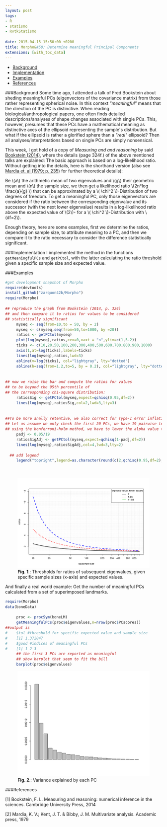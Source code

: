 ```yaml
---
layout: post
tags: 
- R 
- statismo
- RvtkStatismo

date: 2015-04-15 15:50:00 +0200
title: Morpho&#58; Determine meaningful Principal Components
extensions: [with_toc_data]
---
```


* [Background](#background)
* [Implementation](#implementation)
* [Examples](#examples)
* [References](#references)

<a id="background"></a>
###Background
Some time ago, I attended a talk of Fred Bookstein about sheding meaningful PCs (eigenvectors of the covariance matrix) from those rather representing spherical noise. In this context *"meaningful"* means that the direction of the PC is distinctive. When reading biological/anthropological papers, one often finds detailed descriptions/analyses of shape changes associated with single PCs. This, however, presumes that these PCs have a mathematical meaning as distinctive axes of the ellipsoid representing the sample's distribution. But what if the ellipsoid is rather a glorified sphere than a *"real"* ellipsoid? Then all analyses/interpretations based on single PCs are simply nonsensical.

This week, I got hold of a copy of *Measuring and and reasoning* by said [Bookstein (2014)](#1), where the details (page 324f.) of the above mentioned talks are explained: The basic approach is based on a log-likelihood ratio. Without getting into the details, here is the shorthand version (also see [Mardia et. al (1979; p. 235)](#2) for further theoretical details):

Be \\(a\\) the arithmetic mean of two eigenvalues and \\(g\\) their geometric mean and \\(n\\) the sample size, we then get a likelihood ratio \\(2n*log \frac{a}{g} \\) that can be approximated by a \\( \chi^2 \\)-Distribution of two degrees of freedom. To get a meaningful PC, only those eigenvectors are considered if the ratio between the corresponding eigenvalue and its successor (with the next lower eigenvalue) results in a log-likelihood ratio above the expected value of \\(2\\)- for a \\( \chi^2 \\)-Distribution with \\(df=2\\). 

Enough theory, here are some examples, first we determine the ratios, depending on sample size, to attribute meaning to a PC, and then we compare it to the ratio necessary to consider the difference statistically significant. 


<a id="implementation"></a>
###Implementation
I implemented the method in the functions ```getMeaningfulPCs``` and ```getPCtol```, with the latter calculating the ratio threshold given a specific sample size and expected value.

<a id="examples"></a>
###Examples
```r
#get development snapshot of Morpho
require(devtools)
install_github("zarquon42b/Morpho")
require(Morpho)

## reproduce the graph from Bookstein (2014, p. 324)
## and then compare it to ratios for values to be considered
## statistically significant
     myseq <- seq(from=10,to = 50, by = 2)
     myseq <- c(myseq,seq(from=50,to=1000, by =20))
     ratios <- getPCtol(myseq)
     plot(log(myseq),ratios,cex=0,xaxt = "n",ylim=c(1,5.2))
     ticks <- c(10,20,50,100,200,300,400,500,600,700,800,900,1000)
     axis(1,at=log(ticks),labels=ticks)
     lines(log(myseq),ratios,lwd=3)
     abline(v=log(ticks), col="lightgray", lty="dotted")
     abline(h=seq(from=1.2,to=5, by = 0.2), col="lightgray", lty="dotted")
  
  
## now we raise the bar and compute the ratios for values
## to be beyond the 95th percentile of
## the corresponding chi-square distribution:
     ratiosSig <- getPCtol(myseq,expect=qchisq(0.95,df=2))
     lines(log(myseq),ratiosSig,col=2,lwd=3,lty=3)
     
    
##To be more anally retentive, we also correct for Type-I error inflation
## Let us assume we only check the first 20 PCs, we have 19 pairwise tests
## using the bonferroni-holm method, we have to lower the alpha value to 0.05/19=0.002631579
     padj <- 0.05/19
     ratiosSigAdj <- getPCtol(myseq,expect=qchisq(1-padj,df=2))
     lines(log(myseq),ratiosSigAdj,col=4,lwd=3,lty=2)

  ## add legend
     legend("topright",legend=as.character(round(c(2,qchisq(0.95,df=2),qchisq(1-padj,df=2)),digits=2)),title="expected values for chi-square",lty=c(1,3,2),col=1:3)

     
```
<figure>
    <img rel="zoom" src="/resources/images/meaningPCthresh.png" alt="weak sliding routine" width="500" >
  <figcaption><b>Fig. 1</b>.: Thresholds for ratios of subsequent eigenvalues, given specific sample sizes (x-axis) and expected values.</figcaption>
</figure> 


And finally a real world example: Get the number of meaningful PCs calculated from a set of superimposed landmarks.

```r
require(Morpho)
data(boneData)

     proc <- procSym(boneLM)
     getMeaningfulPCs(proc$eigenvalues,n=nrow(proc$PCscores))
##output is
#    $tol #threshold for specific expected value and sample size 
#    [1] 1.372847
#    $good #indices of meaningful PCs
#    [1] 1 2 3
     ## the first 3 PCs are reported as meaningful
     ## show barplot that seem to fit the bill
     barplot(proc$eigenvalues)
```
<figure>
    <img rel="zoom" src="/resources/images/meaningPCbarplot.png" alt="weak sliding routine" width="500" >
  <figcaption><b>Fig. 2</b>.: Variance explained by each PC</figcaption>
</figure> 

<a id ="references"></a>

###References

<a id="1">[1]</a> Bookstein, F. L. Measuring and reasoning: numerical inference in the sciences. Cambridge University Press, 2014

<a id="1">[2]</a> Mardia, K. V.; Kent, J. T. & Bibby, J. M. Multivariate analysis. Academic press, 1979

     



